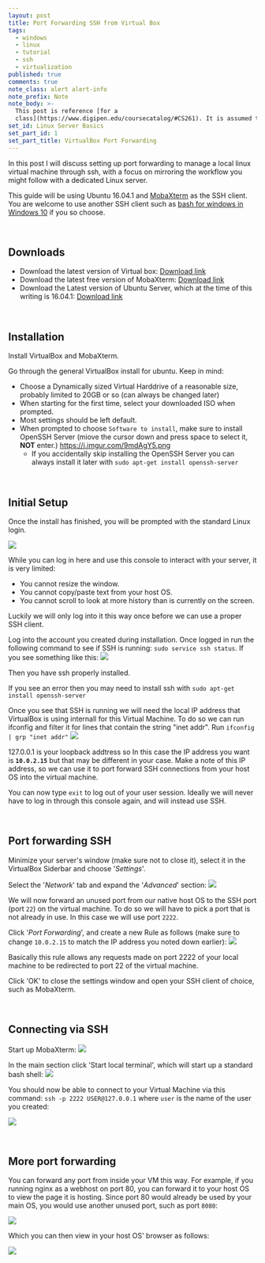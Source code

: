 ```yaml
---
layout: post
title: Port Forwarding SSH from Virtual Box
tags:
  - windows
  - linux
  - tutorial
  - ssh
  - virtualization
published: true
comments: true
note_class: alert alert-info
note_prefix: Note
note_body: >-
  This post is reference [for a
  class](https://www.digipen.edu/coursecatalog/#CS261). It is assumed that you have used VirtualBox for [running desktop versions of Linux](http://www.beopensource.com/2016/05/how-to-install-Ubuntu-1604-LTS-in-Virtual-Box-VmWare.html), and have a [basic grasp of Linux commands](http://linuxcommand.org/learning_the_shell.php).
set_id: Linux Server Basics
set_part_id: 1
set_part_title: VirtualBox Port Forwarding
---
```


In this post I will discuss setting up port forwarding to manage a local linux virtual machine through ssh, with a focus on mirroring the workflow you might follow with a dedicated Linux server.

This guide will be using Ubuntu 16.04.1 and [MobaXterm](http://mobaxterm.mobatek.net/) as the SSH client. You are welcome to use another SSH client such as [bash for windows in Windows 10](http://www.howtogeek.com/249966/how-to-install-and-use-the-linux-bash-shell-on-windows-10/) if you so choose.

<!-- more -->

<br />

## Downloads 

- Download the latest version of Virtual box: [Download link](https://www.virtualbox.org/wiki/Downloads)
- Download the latest free version of MobaXterm: [Download link](http://mobaxterm.mobatek.net/download.html)
- Download the Latest version of Ubuntu Server, which at the time of this writing is 16.04.1: [Download link](https://www.ubuntu.com/download/server)

<br />

## Installation

Install VirtualBox and MobaXterm.

Go through the general VirtualBox install for ubuntu. Keep in mind:

- Choose a Dynamically sized Virtual Harddrive of a reasonable size, probably limited to 20GB or so (can always be changed later)
- When starting for the first time, select your downloaded ISO when prompted.
- Most settings should be left default.
- When prompted to choose `Software to install`, make sure to install OpenSSH Server (miove the cursor down and press space to select it, **NOT** enter.)
https://i.imgur.com/9mdAgY5.png
  - If you accidentally skip installing the OpenSSH Server you can always install it later with `sudo apt-get install openssh-server`


<br />

## Initial Setup

Once the install has finished, you will be prompted with the standard Linux login.

![](https://i.imgur.com/r5DirQg.png)


While you can log in here and use this console to interact with your server, it is very limited:

- You cannot resize the window.
- You cannot copy/paste text from your host OS.
- You cannot scroll to look at more history than is currently on the screen.

Luckily we will only log into it this way once before we can use a proper SSH client.

Log into the account you created during installation. Once logged in run the following command to see if SSH is running: `sudo service ssh status`. If you see something like this:
![](https://i.imgur.com/klsCaAB.png)

Then you have ssh properly installed.

If you see an error then you may need to install ssh with `sudo apt-get install openssh-server`

Once you see that SSH is running we will need the local IP address that VirtualBox is using internall for this Virtual Machine. To do so we can run ifconfig and filter it for lines that contain the string "inet addr". Run `ifconfig | grp "inet addr"`
![](https://i.imgur.com/QNw8eVl.png)

127.0.0.1 is your loopback addtress so In this case the IP address you want is **`10.0.2.15`** but that may be different in your case. Make a note of this IP address, so we can use it to port forward SSH connections from your host OS into the virtual machine.

You can now type `exit` to log out of your user session. Ideally we will never have to log in through this console again, and will instead use SSH.


<br />

## Port forwarding SSH

Minimize your server's window (make sure not to close it), select it in the VirtualBox Siderbar and choose '_Settings_'.

Select the '_Network_' tab and expand the '_Advanced_' section:
![](https://i.imgur.com/C93FvOI.png)

We will now forward an unused port from our native host OS to the SSH port (port `22`) on the virtual machine. To do so we will have to pick a port that is not already in use. In this case we will use port `2222`.

Click '_Port Forwarding_', and create a new Rule as follows (make sure to change `10.0.2.15` to match the IP address you noted down earlier):
![](https://i.imgur.com/KZj31Jh.png)

Basically this rule allows any requests made on port 2222 of your local machine to be redirected to port 22 of the virtual machine. 

Click 'OK' to close the settings window and open your SSH client of choice, such as MobaXterm.


<br />

## Connecting via SSH

Start up MobaXterm:
![](https://i.imgur.com/Ryl1HxW.png)

In the main section click 'Start local terminal', which will start up a standard bash shell:
![](https://i.imgur.com/A4M1Z9f.png)

You should now be able to connect to your Virtual Machine via this command: `ssh -p 2222 USER@127.0.0.1` where `user` is the name of the user you created:

![](https://i.imgur.com/diQZkjc.png)


<br />

## More port forwarding

You can forward any port from inside your VM this way. For example, if you running nginx as a webhost on port 80, you can forward it to your host OS to view the page it is hosting. Since port 80 would already be used by your main OS, you would use another unused port, such as port `8080`:

![](https://i.imgur.com/wBKzbU1.png)

Which you can then view in your host OS' browser as follows:

![](https://i.imgur.com/2UA0T95.png)
